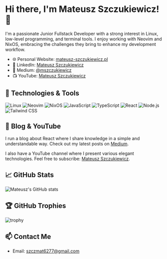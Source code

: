 # Hi there, I'm Mateusz Szczukiewicz! 👋

I'm a passionate Junior Fullstack Developer with a strong interest in Linux, low-level programming, and terminal tools. I enjoy working with Neovim and NixOS, embracing the challenges they bring to enhance my development workflow.

- 🌐 Personal Website: [mateusz-szczukiewicz.pl](https://mateusz-szczukiewicz.pl)
- 💼 LinkedIn: [Mateusz Szczukiewicz](https://www.linkedin.com/in/mateusz-szczukiewicz-776665286/)
- 📝 Medium: [@mszczukiewicz](https://medium.com/@mszczukiewicz)
- 📺 YouTube: [Mateusz Szczukiewicz](https://www.youtube.com/channel/UCCmh8U7vxeyG1VY485_j4Vw)

## 🔧 Technologies & Tools

![Linux](https://img.shields.io/badge/Linux-FCC624?style=flat-square&logo=linux&logoColor=black)
![Neovim](https://img.shields.io/badge/Neovim-57A143?style=flat-square&logo=neovim&logoColor=white)
![NixOS](https://img.shields.io/badge/NixOS-5277C3?style=flat-square&logo=nixos&logoColor=white)
![JavaScript](https://img.shields.io/badge/JavaScript-323330?style=flat-square&logo=javascript&logoColor=F7DF1E)
![TypeScript](https://img.shields.io/badge/TypeScript-007ACC?style=flat-square&logo=typescript&logoColor=white)
![React](https://img.shields.io/badge/React-20232A?style=flat-square&logo=react&logoColor=61DAFB)
![Node.js](https://img.shields.io/badge/Node.js-339933?style=flat-square&logo=nodedotjs&logoColor=white)
![Tailwind CSS](https://img.shields.io/badge/Tailwind_CSS-38B2AC?style=flat-square&logo=tailwind-css&logoColor=white)

## 📝 Blog & YouTube

I run a blog about React where I share knowledge in a simple and understandable way. Check out my latest posts on [Medium](https://medium.com/@mszczukiewicz).

I also have a YouTube channel where I present various elegant technologies. Feel free to subscribe: [Mateusz Szczukiewicz](https://www.youtube.com/channel/UCCmh8U7vxeyG1VY485_j4Vw).

## 📈 GitHub Stats

![Mateusz's GitHub stats](https://github-readme-stats.vercel.app/api?username=MateuszSzczukiewicz&show_icons=true&theme=radical)

## 🏆 GitHub Trophies

![trophy](https://github-profile-trophy.vercel.app/?username=MateuszSzczukiewicz&theme=onedark)

## 📫 Contact Me

- Email: [szczmat6277@gmail.com](mailto:szczmat6277@gmail.com)
